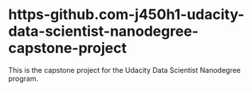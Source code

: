 # https-github.com-j450h1-udacity-data-scientist-nanodegree-capstone-project
This is the capstone project for the Udacity Data Scientist Nanodegree program.
